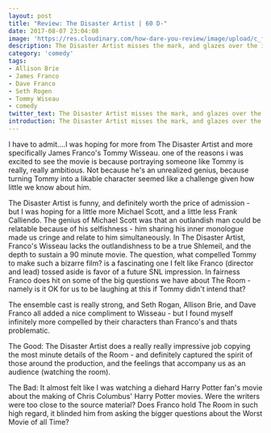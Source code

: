 ```yaml
---
layout: post
title: "Review: The Disaster Artist | 60 D-"
date: 2017-08-07 23:04:08
image: 'https://res.cloudinary.com/how-dare-you-review/image/upload/c_fill,h_399,w_760/v1528917996/the-disaster-artist-james-franco-dave-franco.jpg'
description: The Disaster Artist misses the mark, and glazes over the interesting questions we have for The Room.  
category: 'comedy'
tags: 
- Allison Brie
- James Franco
- Dave Franco
- Seth Rogen
- Tommy Wiseau
- comedy
twitter_text: The Disaster Artist misses the mark, and glazes over the interesting questions we have for The Room.
introduction: The Disaster Artist misses the mark, and glazes over the interesting questions we have for The Room.
---
```


I have to admit....I was hoping for more from The Disaster Artist and more specifically James Franco's Tommy Wisseau. one of the reasons i was excited to see the movie is because portraying someone like Tommy is really, really ambitious. Not because he's an unrealized genius, because turning Tommy into a likable character seemed like a challenge given how little we know about him.

The Disaster Artist is funny, and definitely worth the price of admission - but I was hoping for a little more Michael Scott, and a little less Frank Calliendo. The genius of Michael Scott was that an outlandish man could be relatable because of his selfishness - him sharing his inner monologue made us cringe and relate to him simultaneously. In The Disaster Artist, Franco's Wisseau lacks the outlandishness to be a true Shlemeil, and the depth to sustain a 90 minute movie. The question, what compelled Tommy to make such a bizarre film? is a fascinating one I felt like Franco (director and lead) tossed aside is favor of a future SNL impression.  In fairness Franco does hit on some of the big questions we have about The Room - namely is it OK for us to be laughing at this if Tommy didn't intend that? 

The ensemble cast is really strong, and Seth Rogan, Allison Brie, and Dave Franco all added a nice compliment to Wisseau - but I found myself infinitely more compelled by their characters than Franco's and thats problematic.

The Good: The Disaster Artist does a really really impressive job copying the most minute details of the Room - and definitely captured the spirit of those around the production, and the feelings that accompany us as an audience (watching the room).

The Bad: It almost felt like I was watching a diehard Harry Potter fan's movie about the making of Chris Columbus' Harry Potter movies. Were the writers were too close to the source material? Does Franco hold The Room in such high regard, it blinded him from asking the bigger questions about the Worst Movie of all Time? 